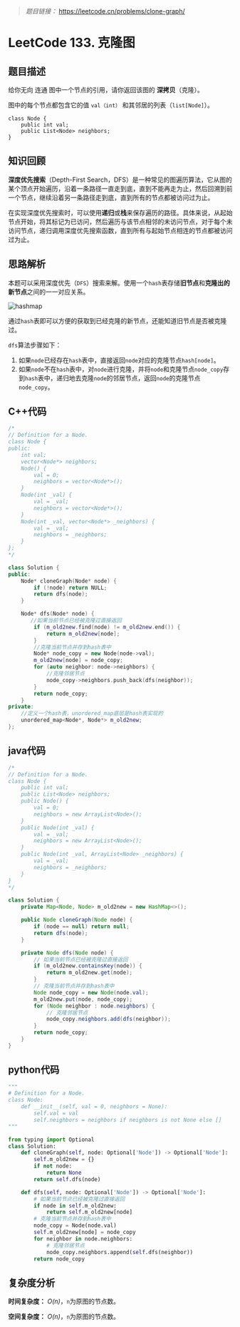 > *题目链接：* https://leetcode.cn/problems/clone-graph/

# LeetCode 133. 克隆图

## 题目描述

给你无向 连通 图中一个节点的引用，请你返回该图的 **深拷贝**（克隆）。

图中的每个节点都包含它的值 `val（int）` 和其邻居的列表（`list[Node]`）。

```
class Node {
    public int val;
    public List<Node> neighbors;
}
```

## 知识回顾

**深度优先搜索**（Depth-First Search，DFS）是一种常见的图遍历算法，它从图的某个顶点开始遍历，沿着一条路径一直走到底，直到不能再走为止，然后回溯到前一个节点，继续沿着另一条路径走到底，直到所有的节点都被访问过为止。

在实现深度优先搜索时，可以使用**递归**或**栈**来保存遍历的路径。具体来说，从起始节点开始，将其标记为已访问，然后遍历与该节点相邻的未访问节点，对于每个未访问节点，递归调用深度优先搜索函数，直到所有与起始节点相连的节点都被访问过为止。

## 思路解析

本题可以采用深度优先（`DFS`）搜索来解。使用一个`hash`表存储**旧节点**和**克隆出的新节点**之间的一一对应关系。

![hashmap](https://gitee.com/ldtech007/picture/raw/master/pic/lc-0133-01.png)

通过`hash`表即可以方便的获取到已经克隆的新节点，还能知道旧节点是否被克隆过。

`dfs`算法步骤如下：

1. 如果`node`已经存在`hash`表中，直接返回`node`对应的克隆节点`hash[node]`。
2. 如果`node`不在`hash`表中，对`node`进行克隆，并将`node`和克隆节点`node_copy`存到`hash`表中，递归地去克隆`node`的邻居节点，返回`node`的克隆节点`node_copy`。

## C++代码

```cpp
/*
// Definition for a Node.
class Node {
public:
    int val;
    vector<Node*> neighbors;
    Node() {
        val = 0;
        neighbors = vector<Node*>();
    }
    Node(int _val) {
        val = _val;
        neighbors = vector<Node*>();
    }
    Node(int _val, vector<Node*> _neighbors) {
        val = _val;
        neighbors = _neighbors;
    }
};
*/

class Solution {
public:
    Node* cloneGraph(Node* node) {
        if (!node) return NULL;
        return dfs(node);
    }

    Node* dfs(Node* node) {
       //如果当前节点已经被克隆过直接返回
        if (m_old2new.find(node) != m_old2new.end()) {
            return m_old2new[node];
        }
        //克隆当前节点并存到hash表中
        Node* node_copy = new Node(node->val);
        m_old2new[node] = node_copy;
        for (auto neighbor: node->neighbors) {
            //克隆邻居节点
            node_copy->neighbors.push_back(dfs(neighbor));
        }
        return node_copy;
    }
private:
    //定义一个hash表，unordered_map底层是hash表实现的
    unordered_map<Node*, Node*> m_old2new;
};

```

## java代码

```java
/*
// Definition for a Node.
class Node {
    public int val;
    public List<Node> neighbors;
    public Node() {
        val = 0;
        neighbors = new ArrayList<Node>();
    }
    public Node(int _val) {
        val = _val;
        neighbors = new ArrayList<Node>();
    }
    public Node(int _val, ArrayList<Node> _neighbors) {
        val = _val;
        neighbors = _neighbors;
    }
}
*/

class Solution {
    private Map<Node, Node> m_old2new = new HashMap<>();

    public Node cloneGraph(Node node) {
        if (node == null) return null;
        return dfs(node);
    }

    private Node dfs(Node node) {
        // 如果当前节点已经被克隆过直接返回
        if (m_old2new.containsKey(node)) {
            return m_old2new.get(node);
        }
        // 克隆当前节点并存到hash表中
        Node node_copy = new Node(node.val);
        m_old2new.put(node, node_copy);
        for (Node neighbor : node.neighbors) {
            // 克隆邻居节点
            node_copy.neighbors.add(dfs(neighbor));
        }
        return node_copy;
    }
}
```

## python代码

```python
"""
# Definition for a Node.
class Node:
    def __init__(self, val = 0, neighbors = None):
        self.val = val
        self.neighbors = neighbors if neighbors is not None else []
"""

from typing import Optional
class Solution:
    def cloneGraph(self, node: Optional['Node']) -> Optional['Node']:
        self.m_old2new = {}
        if not node:
            return None
        return self.dfs(node)

    def dfs(self, node: Optional['Node']) -> Optional['Node']:
        # 如果当前节点已经被克隆过直接返回
        if node in self.m_old2new:
            return self.m_old2new[node]
        # 克隆当前节点并存到hash表中
        node_copy = Node(node.val)
        self.m_old2new[node] = node_copy
        for neighbor in node.neighbors:
            # 克隆邻居节点
            node_copy.neighbors.append(self.dfs(neighbor))
        return node_copy   
```

## 复杂度分析

**时间复杂度：** *O(n)*，`n`为原图的节点数。

**空间复杂度：** *O(n)*，`n`为原图的节点数。
